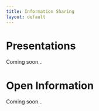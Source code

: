 ```yaml
---
title: Information Sharing
layout: default
---
```


# Presentations

Coming soon...

# Open Information

Coming soon...

